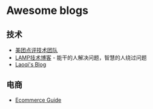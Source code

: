 # Awesome blogs

## 技术

* [美团点评技术团队](https://tech.meituan.com/) 
* [LAMP技术博客](http://lampblog.org/) - 能干的人解决问题，智慧的人绕过问题
* [Laoqi's Blog](http://www.okay686.cn/)

## 电商

* [Ecommerce Guide](https://ecommerceguide.com/) 


